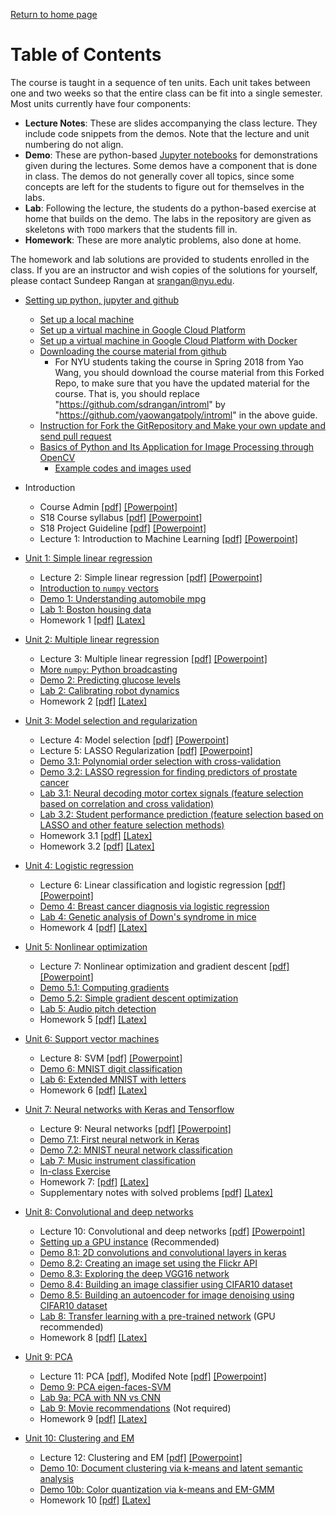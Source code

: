 [Return to home page](./README.md) 

# Table of Contents

The course is taught in a sequence of ten units.  Each unit takes between one
and two weeks so that the entire class can be fit into a single semester.
Most units currently have four components:
* **Lecture Notes**:  These are slides accompanying the class lecture.  They include code snippets
   from the demos.   Note that the lecture and unit numbering do not align.
* **Demo**: These are python-based [Jupyter notebooks](http://jupyter.org/)
   for demonstrations given during the lectures.  Some demos have a
   component that is done in class.  The demos do not generally cover
   all topics, since some concepts are left for the students to figure out 
   for themselves in the labs.
* **Lab**:  Following the lecture, the students do a python-based exercise at home
   that builds on the demo.
   The labs in the repository are given as skeletons with `TODO`
   markers that the students fill in.
* **Homework**:  These are more analytic problems, also done at home.

The homework and lab solutions are provided to students enrolled in the class.
If you are an instructor
and wish copies of the solutions for yourself,
please contact Sundeep Rangan at <srangan@nyu.edu>.

* [Setting up python, jupyter and github](./Basics/setup.md)
    * [Set up a local machine](./Basics/setup.md)
    * [Set up a virtual machine in Google Cloud Platform](./GCP/getting_started.md)
    * [Set up a virtual machine in Google Cloud Platform with Docker](./GCP/docker.md)
    * [Downloading the course material from github](./Basics/github.md)
      * For NYU students taking the course in Spring 2018 from Yao Wang, you should download the course material from this Forked Repo, to make sure that you have the updated material for the course. That is, you should replace "https://github.com/sdrangan/introml" by "https://github.com/yaowangatpoly/introml" in the above guide.
    * [Instruction for Fork the GitRepository and Make your own update and send pull request](https://github.com/ishjain/learnGithub/blob/master/updateMLrepo.md) 
    * [Basics of Python and Its Application for Image Processing through OpenCV](./Basics/PythonTutorial_ACK.pdf)
      * [Example codes and images used](./Basics/PythonSampleCodes.zip)
* Introduction
    * Course Admin [[pdf]](./lectures/CourseAdmin.pdf) [[Powerpoint]](./lectures/CourseAdmin.pptx)
    * S18 Course syllabus [[pdf]](./lectures/EL9123_IntroML_Syllabus_S18.pdf) [[Powerpoint]](./lectures/EL9123_IntroML_Syllabus_S18.pptx)
    * S18 Project Guideline [[pdf]](./lectures/ProjGuideline_S18.pdf) [[Powerpoint]](./lectures/ProjGuideline_S18.pptx)
    * Lecture 1:  Introduction to Machine Learning [[pdf]](./lectures/Lect01_IntroML.pdf)
     [[Powerpoint]](./lectures/Lect01_IntroML.pptx)    
* [Unit 1:  Simple linear regression](./unit01_simp_lin_reg/readme.md)
    * Lecture 2:  Simple linear regression [[pdf]](./lectures/Lect02_SimpRegression.pdf)
     [[Powerpoint]](./lectures/Lect02_SimpRegression.pptx)    
    * [Introduction to `numpy` vectors](./Basics/intro_vectors.ipynb)
    * [Demo 1:  Understanding automobile mpg](./unit01_simp_lin_reg/demo01_auto_mpg.ipynb)
    * [Lab 1: Boston housing data](./unit01_simp_lin_reg/lab01_housing_partial.ipynb) 
    * Homework 1 [[pdf]](./unit01_simp_lin_reg/hw/hw01_simp_lin_reg.pdf)
     [[Latex]](./unit01_simp_lin_reg/hw/hw01_simp_lin_reg.tex)
* [Unit 2:  Multiple linear regression](./unit02_mult_lin_reg/readme.md)
    * Lecture 3:  Multiple linear regression [[pdf]](./lectures/Lect03_MultLinRegression.pdf)
     [[Powerpoint]](./lectures/Lect03_MultLinRegression.pptx)    
    * [More `numpy`:  Python broadcasting](./Basics/numpy_axes_broadcasting.ipynb)      
    * [Demo 2:  Predicting glucose levels](./unit02_mult_lin_reg/demo02_glucose.ipynb)
    * [Lab 2: Calibrating robot dynamics](./unit02_mult_lin_reg/lab02_robot_calib_partial.ipynb)
    * Homework 2 [[pdf]](./unit02_mult_lin_reg/hw/hw02_mult_reg.pdf)
    [[Latex]](./unit02_mult_lin_reg/hw/hw02_mult_reg.tex)
* [Unit 3:  Model selection and regularization](./unit03_model_sel/readme.md)
    * Lecture 4:  Model selection [[pdf]](./lectures/Lect04_ModelSelection.pdf)
     [[Powerpoint]](./lectures/Lect04_ModelSelection.pptx)    
    * Lecture 5:  LASSO Regularization [[pdf]](./lectures/Lect05_Lasso.pdf)
     [[Powerpoint]](./lectures/Lect05_Lasso.pptx)         
    * [Demo 3.1:  Polynomial order selection with cross-validation](./unit03_model_sel/demo03_1_polyfit.ipynb)
    * [Demo 3.2:  LASSO regression for finding predictors of prostate cancer](./unit03_model_sel/demo03_2_prostate.ipynb) 
    * [Lab 3.1: Neural decoding motor cortex signals (feature selection based on correlation and cross validation)](./unit03_model_sel/lab03a_neural_partial.ipynb) 
    * [Lab 3.2: Student performance prediction (feature selection based on LASSO and other feature selection methods)](./unit03_model_sel/lab03b_student-performance_LASSO.ipynb) 
    * Homework 3.1 [[pdf]](./unit03_model_sel/hw/hw03_model_sel.pdf) [[Latex]](./unit03_model_sel/hw/hw03_model_sel.tex)
    * Homework 3.2 [[pdf]](./unit03_model_sel/hw/hw03b_LASSO.pdf) [[Latex]](./unit03_model_sel/hw/hw03b_LASSO.tex)
* [Unit 4:  Logistic regression](./unit04_logistic/readme.md)
    * Lecture 6:  Linear classification and logistic regression
    [[pdf]](./lectures/Lect06_LogisticReg.pdf)
    [[Powerpoint]](./lectures/Lect06_LogisticReg.pptx)         
    * [Demo 4:  Breast cancer diagnosis via logistic regression](./unit04_logistic/demo04_breast_cancer.ipynb)
    * [Lab 4: Genetic analysis of Down's syndrome in mice](./unit04_logistic/lab04_gene_partial.ipynb)
    * Homework 4 [[pdf]](./unit04_logistic/hw/hw04_logistic.pdf)
    [[Latex]](./unit04_logistic/hw/hw04_logistic.tex) 
* [Unit 5:  Nonlinear optimization](./unit05_optim/readme.md)
    * Lecture 7:  Nonlinear optimization and gradient descent
    [[pdf]](./lectures/Lect07_Optim.pdf)
    [[Powerpoint]](./lectures/Lect07_Optim.pptx)         
    * [Demo 5.1:  Computing gradients](./unit05_optim/demo05_1_computing_gradients.ipynb)
    * [Demo 5.2:  Simple gradient descent optimization](./unit05_optim/demo05_2_grad_descent.ipynb)    
    * [Lab 5: Audio pitch detection](./unit05_optim/lab05_audio_partial.ipynb)
    * Homework 5 [[pdf]](./unit05_optim/hw/hw05_optim.pdf)
    [[Latex]](./unit05_optim/hw/hw05_optim.tex)
* [Unit 6:  Support vector machines](./unit06_svm/readme.md)
    * Lecture 8:  SVM [[pdf]](./lectures/Lect08_SVM.pdf)
    [[Powerpoint]](./lectures/Lect08_SVM.pptx)         
    * [Demo 6:  MNIST digit classification](./unit06_svm/demo06_mnist_svm.ipynb)
    * [Lab 6: Extended MNIST with letters](./unit06_svm/lab06_emnist_partial.ipynb)
    * Homework 6 [[pdf]](./unit06_svm/hw/hw06_svm.pdf) [[Latex]](./unit06_svm/hw/hw06_svm.tex) 
* [Unit 7: Neural networks with Keras and Tensorflow](./unit07_neural/readme.md)
    * Lecture 9:  Neural networks [[pdf]](./lectures/Lect09_NeuralNet.pdf)
    [[Powerpoint]](./lectures/Lect09_NeuralNet.pptx)         
    * [Demo 7.1: First neural network in Keras](./unit07_neural/demo07_1_synthetic.ipynb)
    * [Demo 7.2: MNIST neural network classification](./unit07_neural/demo07_1_mnist_neural.ipynb)
    * [Lab 7:  Music instrument classification](./unit07_neural/lab07_music_partial.ipynb)
    * [In-class Exercise](./unit07_neural/InclassExercise.ipynb)
    * Homework 7: [[pdf]](./unit07_neural/hw/hw07_neural.pdf) [[Latex]](./unit07_neural/hw/hw07_neural.tex)
    * Supplementary notes with solved problems [[pdf]](./unit07_neural/hw/supplementary_neural.pdf) [[Latex]](./unit07_neural/hw/supplementary_neural.tex)
      
* [Unit 8:  Convolutional and deep networks](./unit08_cnn/readme.md)
    * Lecture 10:  Convolutional and deep networks
    [[pdf]](./lectures/Lect10_ConvNet.pdf)
    [[Powerpoint]](./lectures/Lect10_ConvNet.pptx)         
    * [Setting up a GPU instance](./GCP/gpu_setup.md) (Recommended)
    * [Demo 8.1: 2D convolutions and convolutional layers in keras](./unit08_cnn/demo08_1_convolutions.ipynb)
    * [Demo 8.2: Creating an image set using the Flickr API](./unit08_cnn/demo08_2_flickr_images.ipynb)
    * [Demo 8.3: Exploring the deep VGG16 network](./unit08_cnn/demo08_3_vgg16.ipynb)
    * [Demo 8.4: Building an image classifier using CIFAR10 dataset](./unit08_cnn/demo08_4_classifier.ipynb)
    * [Demo 8.5: Building an autoencoder for image denoising using CIFAR10 dataset](./unit08_cnn/demo08_5_autoencoder.ipynb)
    * [Lab 8:  Transfer learning with a pre-trained network](./unit08_cnn/lab08_fine_tune_partial.ipynb)
    (GPU recommended)
    * Homework 8 [[pdf]](./unit08_cnn/hw/hw08_cnn.pdf) [[Latex]](./unit08_cnn/hw/hw08_cnn.tex)
* [Unit 9:  PCA](./pca/readme.md)
    * Lecture 11:  PCA [[pdf]](./lectures/Lect11_PCA.pdf), Modifed Note [[pdf]](./lectures/Lect11_PCA_modified.pdf)
    [[Powerpoint]](./lectures/Lect11_PCA_modified.pptx)         
    * [Demo 9:  PCA eigen-faces-SVM](./unit09_pca/demo09_eigen_face_SVM.ipynb)
    * [Lab 9a:  PCA with NN vs CNN](./unit09_pca/Lab09a_pca_NN_CNN_partial.ipynb)
    * [Lab 9: Movie recommendations](./unit09_pca/lab09_movies_partial.ipynb) (Not required) 
    * Homework 9 [[pdf]](./unit09_pca/hw/hw09_PCA.pdf) [[Latex]](./unit09_pca/hw/hw09_PCA.tex)
* [Unit 10:  Clustering and EM](./unit10_cluster/readme.md)
    * Lecture 12:  Clustering and EM [[pdf]](./lectures/Lect12_Clustering.pdf)
    [[Powerpoint]](./lectures/Lect12_Clustering.pptx)         
    * [Demo 10: Document clustering via k-means and latent semantic analysis](./unit10_cluster/demo10_doc_cluster.ipynb)
    * [Demo 10b: Color quantization via k-means and EM-GMM](./unit10_cluster/demo10b_kmeans_GMM_color_quantization.ipynb)    
    * Homework 10 [[pdf]](./unit10_cluster/hw/hw10_clustering.pdf) [[Latex]](./unit10_cluster/hw/hw10_clustering.tex)

